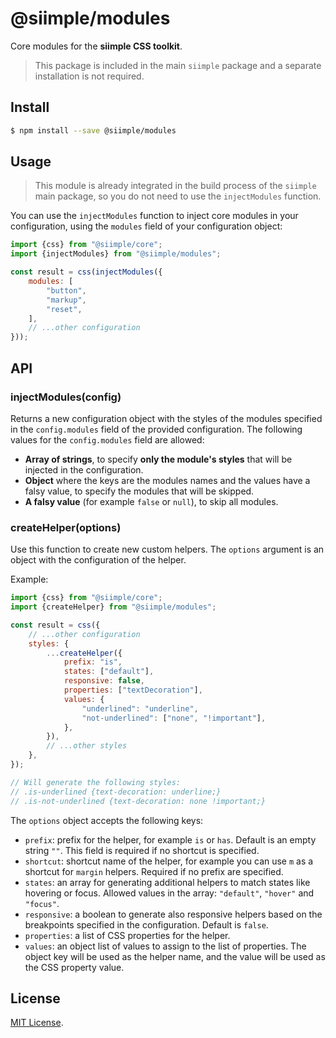 # @siimple/modules

Core modules for the **siimple CSS toolkit**.

> This package is included in the main `siimple` package and a separate installation is not required.


## Install

```bash
$ npm install --save @siimple/modules
```

## Usage

> This module is already integrated in the build process of the `siimple` main package, so you do not need to use the `injectModules` function.

You can use the `injectModules` function to inject core modules in your configuration, using the `modules` field of your configuration object:

```js
import {css} from "@siimple/core";
import {injectModules} from "@siimple/modules";

const result = css(injectModules({
    modules: [
        "button",
        "markup",
        "reset",
    ],
    // ...other configuration
}));
```

## API

### injectModules(config)

Returns a new configuration object with the styles of the modules specified in the `config.modules` field of the provided configuration. The following values for the `config.modules` field are allowed:

- **Array of strings**, to specify **only the module's styles** that will be injected in the configuration.
- **Object** where the keys are the modules names and the values have a falsy value, to specify the modules that will be skipped.
- **A falsy value** (for example `false` or `null`), to skip all modules.

### createHelper(options)

Use this function to create new custom helpers. The `options` argument is an object with the configuration of the helper.

Example:

```js
import {css} from "@siimple/core";
import {createHelper} from "@siimple/modules";

const result = css({
    // ...other configuration
    styles: {
        ...createHelper({
            prefix: "is",
            states: ["default"],
            responsive: false,
            properties: ["textDecoration"],
            values: {
                "underlined": "underline",
                "not-underlined": ["none", "!important"],
            },
        }),
        // ...other styles
    },
});

// Will generate the following styles:
// .is-underlined {text-decoration: underline;}
// .is-not-underlined {text-decoration: none !important;}
```

The `options` object accepts the following keys:

- `prefix`: prefix for the helper, for example `is` or `has`. Default is an empty string `""`. This field is required if no shortcut is specified.
- `shortcut`: shortcut name of the helper, for example you can use `m` as a shortcut for `margin` helpers. Required if no prefix are specified.
- `states`: an array for generating additional helpers to match states like hovering or focus. Allowed values in the array: `"default"`, `"hover"` and `"focus"`.
- `responsive`: a boolean to generate also responsive helpers based on the breakpoints specified in the configuration. Default is `false`.
- `properties`: a list of CSS properties for the helper.
- `values`: an object list of values to assign to the list of properties. The object key will be used as the helper name, and the value will be used as the CSS property value.


## License

[MIT License](https://github.com/jmjuanes/siimple/blob/main/LICENSE).
